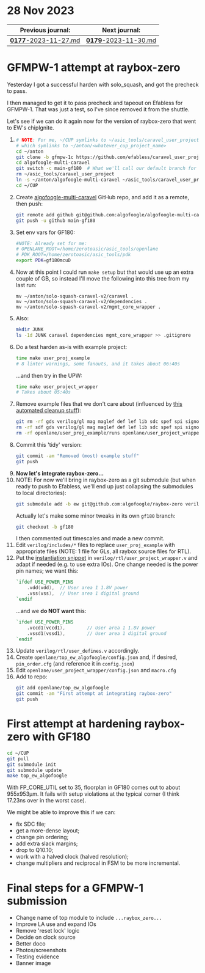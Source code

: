 # 28 Nov 2023

| Previous journal: | Next journal: |
|-|-|
| [**0177**-2023-11-27.md](./0177-2023-11-27.md) | [**0179**-2023-11-30.md](./0179-2023-11-30.md) |

# GFMPW-1 attempt at raybox-zero

Yesterday I got a successful harden with solo_squash, and got the precheck to pass.

I then managed to get it to pass precheck and tapeout on Efabless for GFMPW-1. That was just a test, so I've since removed it from the shuttle.

Let's see if we can do it again now for the version of raybox-zero that went to EW's chipIgnite.

1.  ```bash
    # NOTE: For me, ~/CUP symlinks to ~/asic_tools/caravel_user_project
    # which symlinks to ~/anton/<whatever_cup_project_name>
    cd ~/anton
    git clone -b gfmpw-1c https://github.com/efabless/caravel_user_project.git algofoogle-multi-caravel
    cd algofoogle-multi-caravel
    git switch -c main-gf180  # What we'll call our default branch for this GFMPW-1 submission
    rm ~/asic_tools/caravel_user_project
    ln -s ~/anton/algofoogle-multi-caravel ~/asic_tools/caravel_user_project
    cd ~/CUP
    ```
2.  Create [algofoogle-multi-caravel] GitHub repo, and add it as a remote, then push:
    ```bash
    git remote add github git@github.com:algofoogle/algofoogle-multi-caravel
    git push -u github main-gf180
    ```
3.  Set env vars for GF180:
    ```bash
    #NOTE: Already set for me:
    # OPENLANE_ROOT=/home/zerotoasic/asic_tools/openlane
    # PDK_ROOT=/home/zerotoasic/asic_tools/pdk
    export PDK=gf180mcuD
    ```
4.  Now at this point I could run `make setup` but that would use up an extra couple of GB, so instead I'll move the following into this tree from my last run:
    ```
    mv ~/anton/solo-squash-caravel-v2/caravel .
    mv ~/anton/solo-squash-caravel-v2/dependencies .
    mv ~/anton/solo-squash-caravel-v2/mgmt_core_wrapper .
    ```
5.  Also:
    ```bash
    mkdir JUNK
    ls -1d JUNK caravel dependencies mgmt_core_wrapper >> .gitignore
    ```
6.  Do a test harden as-is with example project:
    ```bash
    time make user_proj_example
    # 8 linter warnings, some fanouts, and it takes about 06:40s
    ```
    ...and then try in the UPW:
    ```bash
    time make user_project_wrapper
    # Takes about 05:40s
    ```
7.  Remove example files that we don't care about (influenced by [this automated cleanup stuff](https://github.com/algofoogle/algofoogle-multi-caravel/blob/89885933a20edde8f2018ff7ccd2adffc33733e9/.github/workflows/user_project_ci.yml#L84-L94)):
    ```bash
    git rm -rf gds verilog/gl mag maglef def lef lib sdc spef spi signoff verilog/rtl/user_proj_example.v
    rm -rf sdf gds verilog/gl mag maglef def lef lib sdc spef spi signoff
    rm -rf openlane/user_proj_example/runs openlane/user_project_wrapper/runs
    ```
8.  Commit this 'tidy' version:
    ```bash
    git commit -am "Removed (most) example stuff"
    git push
    ```
9.  **Now let's integrate raybox-zero...**
10. NOTE: For now we'll bring in raybox-zero as a git submodule (but when ready to push to Efabless, we'll end up just collapsing the submodules to local directories):
    ```bash
    git submodule add -b ew git@github.com:algofoogle/raybox-zero verilog/rtl/raybox-zero
    ```
    Actually let's make some minor tweaks in its own `gf180` branch:
    ```bash
    git checkout -b gf180
    ```
    I then commented out timescales and made a new commit.
11. Edit `verilog/includes/*` files to replace `user_proj_example` with appropriate files (NOTE: 1 file for GLs, all raybox source files for RTL).
12. Put the [instantiation snippet](https://github.com/algofoogle/raybox-zero/blob/gf180/src/rtl/ew_caravel_snippets/SNIPPET2_ShareIns.v) in `verilog/rtl/user_project_wrapper.v` and adapt if needed (e.g. to use extra IOs). One change needed is the power pin names; we want this:
    ```verilog
    `ifdef USE_POWER_PINS
        .vdd(vdd),	// User area 1 1.8V power
        .vss(vss),	// User area 1 digital ground
    `endif
    ```
    ...and we **do NOT want** this:
    ```verilog
    `ifdef USE_POWER_PINS
        .vccd1(vccd1),        // User area 1 1.8V power
        .vssd1(vssd1),        // User area 1 digital ground
    `endif
    ```
13. Update `verilog/rtl/user_defines.v` accordingly.
14. Create `openlane/top_ew_algofoogle/config.json` and, if desired, `pin_order.cfg` (and reference it in `config.json`)
15. Edit `openlane/user_project_wrapper/config.json` and `macro.cfg`
16. Add to repo:
    ```bash
    git add openlane/top_ew_algofoogle
    git commit -am "First attempt at integrating raybox-zero"
    git push
    ```

# First attempt at hardening raybox-zero with GF180

```bash
cd ~/CUP
git pull
git submodule init
git submodule update
make top_ew_algofoogle
```

With FP_CORE_UTIL set to 35, floorplan in GF180 comes out to about 955x953&micro;m. It fails with setup violations at the typical corner (I think 17.23ns over in the worst case).

We might be able to improve this if we can:
*   fix SDC file;
*   get a more-dense layout;
*   change pin ordering;
*   add extra slack margins;
*   drop to Q10.10;
*   work with a halved clock (halved resolution);
*   change multipliers and reciprocal in FSM to be more incremental.


# Final steps for a GFMPW-1 submission

*   Change name of top module to include `...raybox_zero...`
*   Improve LA use and expand IOs
*   Remove 'reset lock' logic
*   Decide on clock source
*   Better doco
*   Photos/screenshots
*   Testing evidence
*   Banner image


[algofoogle-multi-caravel]: https://github.com/algofoogle/algofoogle-multi-caravel
